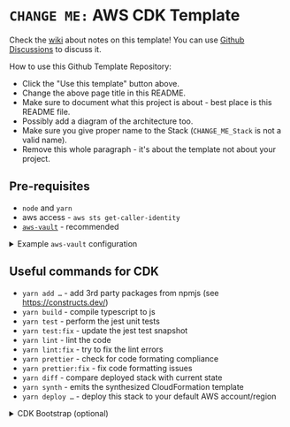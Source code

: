 # `CHANGE ME:` AWS CDK Template

Check the [wiki](https://github.com/LokaHQ/aws-cdk-template/wiki) about notes on this template! You can use [Github Discussions](https://github.com/LokaHQ/aws-cdk-template/discussions) to discuss it.

How to use this Github Template Repository:
- Click the "Use this template" button above.
- Change the above page title in this README.
- Make sure to document what this project is about - best place is this README file.
- Possibly add a diagram of the architecture too.
- Make sure you give proper name to the Stack (`CHANGE_ME_Stack` is not a valid name).
- Remove this whole paragraph - it's about the template not about your project.

## Pre-requisites

* `node` and `yarn`
* aws access - `aws sts get-caller-identity`
* [`aws-vault`](https://github.com/99designs/aws-vault/) - recommended

<details>
<summary>Example <code>aws-vault</code> configuration</summary>
Example how to use aws-vault with AWS SSO (in <code>~/.aws/config</code>):
<pre>
[profile dev-acc]
sso_start_url=https://d-1037c5a71e.awsapps.com/start
sso_region=us-east-1
sso_account_id=123456789  # Example account id
sso_role_name=DevOps      # Example permissionset name
</pre>
</details>

## Useful commands for CDK

* `yarn add …`        - add 3rd party packages from npmjs (see https://constructs.dev/)
* `yarn build`        - compile typescript to js
* `yarn test`         - perform the jest unit tests
* `yarn test:fix`     - update the jest test snapshot
* `yarn lint`         - lint the code
* `yarn lint:fix`     - try to fix the lint errors
* `yarn prettier`     - check for code formating compliance
* `yarn prettier:fix` - fix code formatting issues
* `yarn diff`         - compare deployed stack with current state
* `yarn synth`        - emits the synthesized CloudFormation template
* `yarn deploy …`     - deploy this stack to your default AWS account/region

<details>
<summary>CDK Bootstrap (optional)</summary>

Before using CDK in any AWS Account and Region, the Account + Region needs to be "cdk bootstraped"

```
# check if your aws is properly configured
aws sts get-caller-identity

# bootstrap cdk for the account and region
yarn cdk bootstrap [aws://123456789/us-east-1]
```

This **only needs to be done once** in the history of the account/region.
</details>
